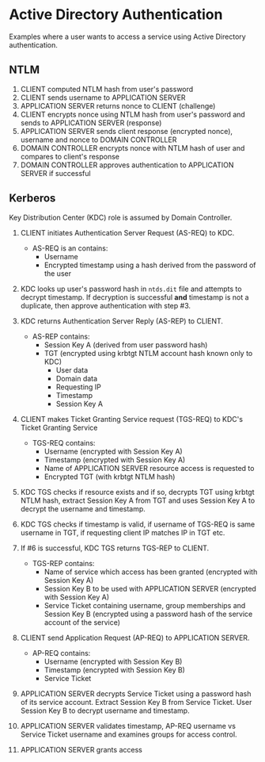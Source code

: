 # Active Directory Authentication


Examples where a user wants to access a service using Active Directory authentication.

## NTLM

1. CLIENT computed NTLM hash from user's password
2. CLIENT sends username to APPLICATION SERVER
3. APPLICATION SERVER returns nonce to CLIENT (challenge)
4. CLIENT encrypts nonce using NTLM hash from user's password and sends to APPLICATION SERVER (response)
5. APPLICATION SERVER sends client response (encrypted nonce), username and nonce to DOMAIN CONTROLLER
6. DOMAIN CONTROLLER encrypts nonce with NTLM hash of user and compares to client's response
7. DOMAIN CONTROLLER approves authentication to APPLICATION SERVER if successful


## Kerberos

Key Distribution Center (KDC) role is assumed by Domain Controller.

1. CLIENT initiates Authentication Server Request (AS-REQ) to KDC.
    - AS-REQ is an contains:
        - Username
        - Encrypted timestamp using a hash derived from the password of the user

2. KDC looks up user's password hash in `ntds.dit` file and attempts to decrypt timestamp. If decryption is successful **and** timestamp is not a duplicate, then approve authentication with step #3.

3. KDC returns Authentication Server Reply (AS-REP) to CLIENT.
    - AS-REP contains:
        - Session Key A (derived from user password hash)
        - TGT (encrypted using krbtgt NTLM account hash known only to KDC)
            - User data
            - Domain data
            - Requesting IP
            - Timestamp
            - Session Key A

4. CLIENT makes Ticket Granting Service request (TGS-REQ) to KDC's Ticket Granting Service
    - TGS-REQ contains:
        - Username (encrypted with Session Key A)
        - Timestamp (encrypted with Session Key A)
        - Name of APPLICATION SERVER resource access is requested to
        - Encrypted TGT (with krbtgt NTLM hash)

5. KDC TGS checks if resource exists and if so, decrypts TGT using krbtgt NTLM hash, extract Session Key A from TGT and uses Session Key A to decrypt the username and timestamp.

6. KDC TGS checks if timestamp is valid, if username of TGS-REQ is same username in TGT, if requesting client IP matches IP in TGT etc.

7. If #6 is successful, KDC TGS returns TGS-REP to CLIENT.
    - TGS-REP contains:
        - Name of service which access has been granted (encrypted with Session Key A)
        - Session Key B to be used with APPLICATION SERVER (encrypted with Session Key A)
        - Service Ticket containing username, group memberships and Session Key B (encrypted using a password hash of the service account of the service)

8. CLIENT send Application Request (AP-REQ) to APPLICATION SERVER.
    - AP-REQ contains:
        - Username (encrypted with Session Key B)
        - Timestamp (encrypted with Session Key B)
        - Service Ticket

9. APPLICATION SERVER decrypts Service Ticket using a password hash of its service account. Extract Session Key B from Service Ticket. User Session Key B to decrypt username and timestamp.

10. APPLICATION SERVER validates timestamp, AP-REQ username vs Service Ticket username and examines groups for access control.

11. APPLICATION SERVER grants access